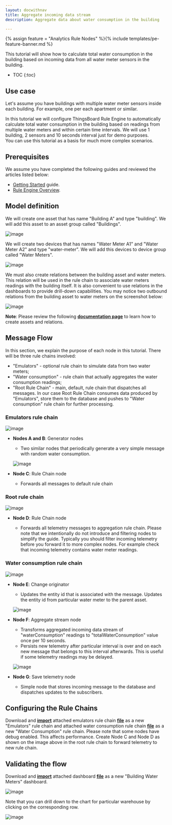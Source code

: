 ```yaml
---
layout: docwithnav
title: Aggregate incoming data stream 
description: Aggregate data about water consumption in the building

---
```


{% assign feature = "Analytics Rule Nodes" %}{% include templates/pe-feature-banner.md %}

This tutorial will show how to calculate total water consumption in the building based on incoming data from all water meter sensors in the building. 

* TOC
{:toc}

## Use case

Let's assume you have buildings with multiple water meter sensors inside each building. For example, one per each apartment or similar.  

In this tutorial we will configure ThingsBoard Rule Engine to automatically calculate total water consumption in the building based on readings from multiple water meters and within certain time intervals. 
We will use 1 building, 2 sensors and 10 seconds interval just for demo purposes.  
You can use this tutorial as a basis for much more complex scenarios.  

## Prerequisites 

We assume you have completed the following guides and reviewed the articles listed below:

  * [Getting Started](/docs/getting-started-guides/helloworld/) guide.
  * [Rule Engine Overview](/docs/user-guide/rule-engine-2-0/overview/).
  
## Model definition
  
We will create one asset that has name "Building A" and type "building". We will add this asset to an asset group called "Buildings".

![image](/images/user-guide/rule-engine-2-0/tutorials/aggregation/add-asset.png)

We will create two devices that has names "Water Meter A1" and "Water Meter A2" and type "water-meter". We will add this devices to device group called "Water Meters".

![image](/images/user-guide/rule-engine-2-0/tutorials/aggregation/add-meters.png)

We must also create relations between the building asset and water meters. This relation will be used in the rule chain to associate water meters readings with the building itself. 
It is also convenient to use relations in the dashboards to provide drill-down capabilities. You may notice two outbound relations from the building asset to water meters on the screenshot below:
 
![image](/images/user-guide/rule-engine-2-0/tutorials/aggregation/add-relations.png)

**Note**: Please review the following [**documentation page**](/docs/user-guide/entities-and-relations/) to learn how to create assets and relations.

## Message Flow

In this section, we explain the purpose of each node in this tutorial. There will be three rule chains involved:

  * "Emulators" - optional rule chain to simulate data from two water meters; 
  * "Water consumption" - rule chain that actually aggregates the water consumption readings;
  * "Root Rule Chain" - main, default, rule chain that dispatches all messages. In our case Root Rule Chain consumes data produced by "Emulators", store them to the database and pushes to "Water consumption" rule chain for further processing. 
   

### Emulators rule chain

![image](/images/user-guide/rule-engine-2-0/tutorials/aggregation/emulator-rule-chain.png)

  * **Nodes A and B**: Generator nodes
  
    * Two similar nodes that periodically generate a very simple message with random water consumption.
    
    ![image](/images/user-guide/rule-engine-2-0/tutorials/aggregation/nodes-a-and-b.png)
    
  * **Node C**: Rule Chain node

    * Forwards all messages to default rule chain
    
### Root rule chain

![image](/images/user-guide/rule-engine-2-0/tutorials/aggregation/root-rule-chain.png)

  * **Node D**:  Rule Chain node
  
    * Forwards all telemetry messages to aggregation rule chain. 
    Please note that we intentionally do not introduce and filtering nodes to simplify the guide. 
    Typically you should filter incoming telemetry before you forward it to more complex nodes. 
    For example check that incoming telemetry contains water meter readings.
    

### Water consumption rule chain

![image](/images/user-guide/rule-engine-2-0/tutorials/aggregation/aggregation-rule-chain.png)

  * **Node E**: Change originator
  
    * Updates the entity id that is associated with the message. 
      Updates the entity id from particular water meter to the parent asset.
    
    ![image](/images/user-guide/rule-engine-2-0/tutorials/aggregation/node-e.png)
    
  * **Node F**: Aggregate stream node

    * Transforms aggregated incoming data stream of "waterConsumption" readings to "totalWaterConsumption" value once per 10 seconds.
    * Persists new telemetry after particular interval is over and on each new message that belongs to this interval afterwards. 
      This is useful if some telemetry readings may be delayed. 
    
    ![image](/images/user-guide/rule-engine-2-0/tutorials/aggregation/aggregate-stream.png)

  * **Node G**: Save telemetry node
   
    * Simple node that stores incoming message to the database and dispatches updates to the subscribers.
         

## Configuring the Rule Chains

Download and [**import**](/docs/user-guide/ui/rule-chains/#rule-chains-importexport) attached emulators rule chain [**file**](/docs/user-guide/rule-engine-2-0/pe/tutorials/aggregation_emulators.json) as a new "Emulators" rule chain and 
attached water consumption rule chain [**file**](/docs/user-guide/rule-engine-2-0/pe/tutorials/aggregation_water_consumption.json) as a new "Water Consumption" rule chain. 
Please note that some nodes have debug enabled. This affects performance. Create Node C and Node D as shown on the image above in the root rule chain to forward telemetry to new rule chain.

## Validating the flow

Download and [**import**](/docs/user-guide/ui/dashboards/#iot-dashboard-importexport) attached dashboard [**file**](/docs/user-guide/rule-engine-2-0/pe/tutorials/building_water_meters.json) as a new "Building Water Meters" dashboard.

![image](/images/user-guide/rule-engine-2-0/tutorials/aggregation/dashboard-part1.png)

Note that you can drill down to the chart for particular warehouse by clicking on the corresponding row.

![image](/images/user-guide/rule-engine-2-0/tutorials/aggregation/dashboard-part2.png)


 






